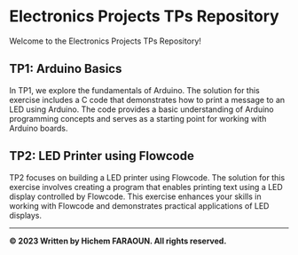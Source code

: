 # Electronics Projects TPs Repository

Welcome to the Electronics Projects TPs Repository!

## TP1: Arduino Basics

In TP1, we explore the fundamentals of Arduino. The solution for this exercise includes a C code that demonstrates how to print a message to an LED using Arduino. The code provides a basic understanding of Arduino programming concepts and serves as a starting point for working with Arduino boards.

## TP2: LED Printer using Flowcode

TP2 focuses on building a LED printer using Flowcode. The solution for this exercise involves creating a program that enables printing text using a LED display controlled by Flowcode. This exercise enhances your skills in working with Flowcode and demonstrates practical applications of LED displays.



---

**© 2023 Written by Hichem FARAOUN. All rights reserved.**